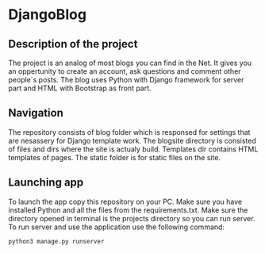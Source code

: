 # DjangoBlog

## Description of the project
The project is an analog of most blogs you can find in the Net. It gives you an oppertunity to create an account, ask questions and comment other people`s 
posts. The blog uses Python with Django framework for server part and HTML with Bootstrap as front part.

## Navigation
The repository consists of blog folder which is responsed for settings that are nesassery for Django template work.
The blogsite directory is consisted of files and dirs where the site is actualy build. Templates dir contains HTML templates of pages.
The static folder is for static files on the site.

## Launching app
To launch the app copy this repository on your PC. Make sure you have installed Python and all the files from the requirements.txt.
Make sure the  directory opened in terminal is the projects directory so you can run server.
To run server and use the application use the following command:
```
python3 manage.py runserver 
```
